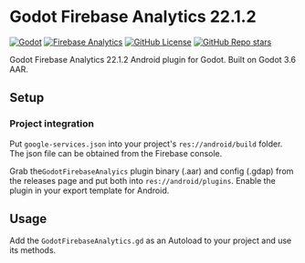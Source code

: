 # Godot Firebase Analytics 22.1.2
[![Godot](https://img.shields.io/badge/Godot%20Engine-3.6-blue?style=for-the-badge&logo=godotengine&logoSize=auto)](https://godotengine.org/)
[![Firebase Analytics](https://https://img.shields.io/badge/firebase-ffca28?style=for-the-badge&logo=firebase&logoColor=black)](https://firebase.google.com/docs/analytics)
[![GitHub License](https://img.shields.io/github/license/damnedpie/godot-firebase-analytics?style=for-the-badge)](#)
[![GitHub Repo stars](https://img.shields.io/github/stars/damnedpie/godot-firebase-analytics?style=for-the-badge&logo=github&logoSize=auto&color=%23FFD700)](#)

Godot Firebase Analytics 22.1.2 Android plugin for Godot. Built on Godot 3.6 AAR.

## Setup

### Project integration

Put ``google-services.json`` into your project's ``res://android/build`` folder. The json file can be obtained from the Firebase console.

Grab the``GodotFirebaseAnalyics`` plugin binary (.aar) and config (.gdap) from the releases page and put both into ``res://android/plugins``. Enable the plugin in your export template for Android.

## Usage

Add the ``GodotFirebaseAnalytics.gd`` as an Autoload to your project and use its methods.
